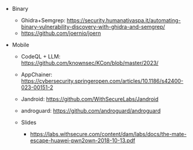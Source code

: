 - Binary
  - Ghidra+Semgrep: https://security.humanativaspa.it/automating-binary-vulnerability-discovery-with-ghidra-and-semgrep/
  - https://github.com/joernio/joern


 
- Mobile
  - CodeQL + LLM: https://github.com/knownsec/KCon/blob/master/2023/
  - AppChainer: https://cybersecurity.springeropen.com/articles/10.1186/s42400-023-00151-2
  - Jandroid: https://github.com/WithSecureLabs/Jandroid
  - androguard: https://github.com/androguard/androguard
 
  - Slides
    - https://labs.withsecure.com/content/dam/labs/docs/the-mate-escape-huawei-pwn2own-2018-10-13.pdf
  
